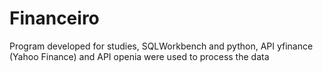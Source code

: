 # Financeiro

Program developed for studies, SQLWorkbench and python, API yfinance (Yahoo Finance) and API openia were used to process the data
 
 
